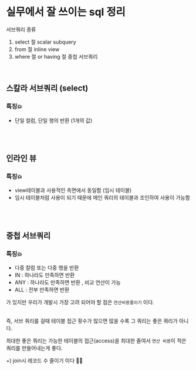 # 실무에서 잘 쓰이는 sql 정리



서브쿼리 종류 
1. select 절 scalar subquery
2. from 절 inline view
3. where 절 or having 절 중첩 서브쿼리

<br>

## 스칼라 서브쿼리 (select)

### 특징💥
- 단일 컬럼, 단일 행의 반환 (1개의 값)
<br>
<br>

## 인라인 뷰
### 특징💥
- view테이블과 사용적인 측면에서 동일함 (임시 테이블)
- 임시 테이블처럼 사용이 되기 때문에 메인 쿼리의 테이블과 조인하여 사용이 가능함
<br>
<br>

## 중첩 서브쿼리
### 특징💥
- 다중 칼럼 또는 다중 행을 반환
- IN : 하나라도 만족하면 반환
- ANY : 하나라도 만족하면 반환 , 비교 연산이 가능
- ALL : 전부 만족하면 반환 

가 있지만 
우리가 개발시 가장 고려 되어야 할 점은 
`연산비용줄이기` 이다.
<br>
<br>

즉, 서브 쿼리를 걸때 테이블 접근 횟수가 많으면 많을 수록 그 쿼리는 좋은 쿼리가 아니다. 
<br>

최대한 좋은 쿼리는 
가능한 테이블의 접근(access)을 최대한 줄여서 `연산 비용`이 적은 쿼리를 만들어내는게 좋다. 

+) join시 레코드 수 줄이기 이다 👀✨